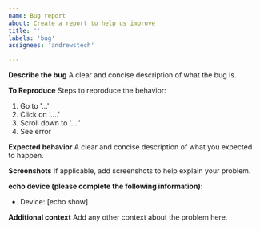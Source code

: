 ```yaml
---
name: Bug report
about: Create a report to help us improve
title: ''
labels: 'bug'
assignees: 'andrewstech'

---
```


**Describe the bug**
A clear and concise description of what the bug is.

**To Reproduce**
Steps to reproduce the behavior:
1. Go to '...'
2. Click on '....'
3. Scroll down to '....'
4. See error

**Expected behavior**
A clear and concise description of what you expected to happen.

**Screenshots**
If applicable, add screenshots to help explain your problem.



**echo device (please complete the following information):**
 - Device: [echo show]
 

**Additional context**
Add any other context about the problem here.
